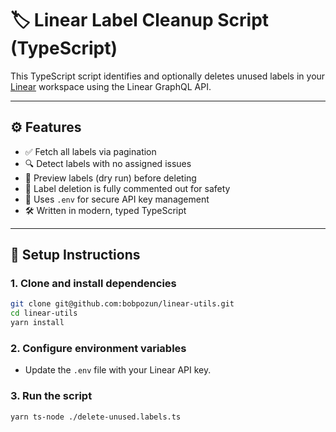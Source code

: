 # 🏷️ Linear Label Cleanup Script (TypeScript)

This TypeScript script identifies and optionally deletes unused labels in your [Linear](https://linear.app) workspace using the Linear GraphQL API.

---

## ⚙️ Features

- ✅ Fetch all labels via pagination
- 🔍 Detect labels with no assigned issues
- 🧪 Preview labels (dry run) before deleting
- 🛑 Label deletion is fully commented out for safety
- 🔐 Uses `.env` for secure API key management
- 🛠️ Written in modern, typed TypeScript

---

## 🚀 Setup Instructions

### 1. Clone and install dependencies

```bash
git clone git@github.com:bobpozun/linear-utils.git
cd linear-utils
yarn install
```

### 2. Configure environment variables

 - Update the `.env` file with your Linear API key.

### 3. Run the script

```bash
yarn ts-node ./delete-unused.labels.ts
```
